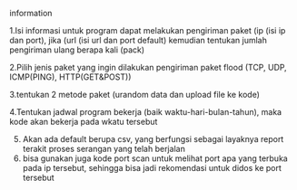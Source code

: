 information

1.Isi informasi untuk program dapat melakukan  pengiriman paket (ip (isi ip dan port), jika (url (isi url dan port default) kemudian tentukan jumlah pengiriman ulang berapa kali (pack)

2.Pilih jenis paket yang ingin dilakukan pengiriman paket flood (TCP, UDP, ICMP(PING), HTTP(GET&POST))

3.tentukan 2 metode paket (urandom data dan upload file ke kode)

4.Tentukan jadwal program bekerja (baik waktu-hari-bulan-tahun), maka kode akan bekerja pada wkatu tersebut

5. Akan ada default berupa csv, yang berfungsi sebagai layaknya report terakit proses serangan yang telah berjalan
6. bisa gunakan juga kode port scan untuk melihat port apa yang terbuka pada ip tersebut, sehingga bisa jadi rekomendasi
   untuk didos ke port tersebut
